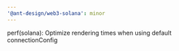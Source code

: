 ```yaml
---
'@ant-design/web3-solana': minor
---
```


perf(solana): Optimize rendering times when using default connectionConfig
